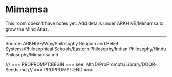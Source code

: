 # Mimamsa

This room doesn't have notes yet. Add details under ARKHIVE/Mimamsa to grow the Mind Atlas.

---
Source: ARKHIVE/Why/Philosophy Religion and Belief Systems/Philosophical Schools/Eastern Philosophy/Indian Philosophy/Hindu Philosophy/Mimamsa.md

/// === PROPROMPT:BEGIN ===
see: MIND/ProPrompts/Library/DOOR-Seeds.md
/// === PROPROMPT:END ===

